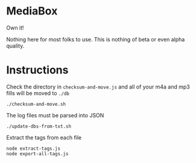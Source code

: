 MediaBox
====

Own it!

Nothing here for most folks to use. This is nothing of beta or even alpha quality.

Instructions
====

Check the directory in `checksum-and-move.js` and all of your m4a and mp3 fills will be moved to `./db`

    ./checksum-and-move.sh

The log files must be parsed into JSON

    ./update-dbs-from-txt.sh

Extract the tags from each file

    node extract-tags.js
    node export-all-tags.js
